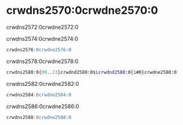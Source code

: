 # crwdns2570:0crwdne2570:0

crwdns2572:0crwdne2572:0

crwdns2574:0crwdne2574:0

```sql
crwdns2576:0crwdne2576:0
```

crwdns2578:0crwdne2578:0

```bash
crwdns2580:0{00..23}crwdnd2580:0$icrwdnd2580:0{i#0}crwdne2580:0
```

crwdns2582:0crwdne2582:0

```sql
crwdns2584:0crwdne2584:0
```

crwdns2586:0crwdne2586:0

```sql
crwdns2588:0crwdne2588:0
```